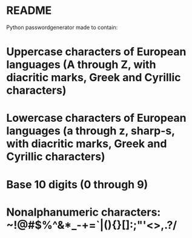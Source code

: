 # README #

Python passwordgenerator
made to contain:
# Uppercase characters of European languages (A through Z, with diacritic marks, Greek and Cyrillic characters)
# Lowercase characters of European languages (a through z, sharp-s, with diacritic marks, Greek and Cyrillic characters)
# Base 10 digits (0 through 9)
# Nonalphanumeric characters: ~!@#$%^&*_-+=`|(){}[]:;"'<>,.?/